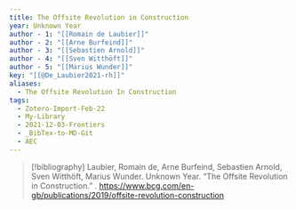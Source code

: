 ```yaml
---
title: The Offsite Revolution in Construction
year: Unknown Year
author - 1: "[[Romain de Laubier]]"
author - 2: "[[Arne Burfeind]]"
author - 3: "[[Sebastien Arnold]]"
author - 4: "[[Sven Witthöft]]"
author - 5: "[[Marius Wunder]]"
key: "[[@De_Laubier2021-rh]]"
aliases:
  - The Offsite Revolution In Construction
tags:
  - Zotero-Import-Feb-22
  - My-Library
  - 2021-12-03-Frontiers
  - _BibTex-to-MD-Git
  - AEC
---
```


> [!bibliography]
> Laubier, Romain de, Arne Burfeind, Sebastien Arnold, Sven Witthöft, Marius Wunder. Unknown Year. “The Offsite Revolution in Construction.” . https://www.bcg.com/en-gb/publications/2019/offsite-revolution-construction